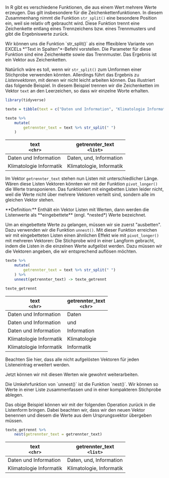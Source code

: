 In R gibt es verschiedene Funktionen, die aus einem Wert mehrere Werte erzeugen. Das gilt insbesondere für die Zeichenkettenfunktionen. In diesem Zusammenhang nimmt die Funktion ``str_split()`` eine besondere Position ein, weil sie relativ oft gebraucht wird. Diese Funktion trennt eine Zeichenkette entlang eines Trennzeichens bzw. eines Trennmusters und gibt die Ergebniswerte zurück.

<p class="alert alert-info" markdown="1">
Wir können uns die Funktion `str_split()` als eine fflexiblere Variante von EXCELs *"Text in Spalten"*-Befehl vorstellen. Die Parameter für diese Funktion sind eine Zeichenkette sowie das Trennmuster. Das Ergebnis ist ein Vektor aus Zeichenketten.
</p>

Natürlich wäre es toll, wenn wir `str_split()` zum Umformen einer Stichprobe verwenden könnten. Allerdings führt das Ergebnis zu  *Listenvektoren*, mit denen wir nicht leicht arbeiten können. Das illustriert das folgende Beispiel. In diesem Beispiel trennen wir die Zeichenketten im Vektor `text` an den Leerzeichen, so dass wir einzelne Worte erhalten. 

```R
library(tidyverse)

texte = tibble(text = c("Daten und Information", "Klimatologie Informatik"))

texte %>% 
    mutate(
        getrennter_text = text %>% str_split(" ")
    )
```

| text <br> `<chr>` | getrennter_text <br>`<list>` |
|---|---|
| Daten und Information   | Daten, und, Information |
| Klimatologie Informatik | Klimatologie, Informatik   |

Im Vektor `getrennter_text` stehen nun Listen mit unterschiedlicher Länge. Wären diese Listen Vektoren könnten wir mit der Funktion `pivot_longer()` die Werte transponieren. Das funktioniert mit eingebetten Listen leider nicht, weil die Werte nicht über mehrere Vektoren verteilt sind, sondern alle im gleichen Vektor stehen.

<p class="alert alert-primary" markdown="1"> 
**Definition:** Enthält ein Vektor Listen mit Werten, dann werden die Listenwerte als **eingebettete** (engl. *nested*) Werte bezeichnet. 
</p> 

Um an eingebettete Werte zu gelangen, müssen wir sie zuerst "ausbetten". Dazu verwenden wir die Funktion `unnest()`. Mit dieser Funktion erreichen wir mit eingebetteten Listen einen ähnlichen Effekt wie mit `pivot_longer()` mit mehreren Vektoren: Die Stichprobe wird in einer Langform gebracht, indem die Listen in die einzelnen Werte aufgelöst werden. Dazu müssen wir die Vektoren angeben, die wir entsprechend auflösen möchten. 

```R
texte %>% 
    mutate(
        getrennter_text = text %>% str_split(" ")
    ) %>% 
    unnest(getrennter_text) -> texte_getrennt

texte_getrennt
```

| text <br> `<chr>` | getrennter_text <br>`<chr>` |
|---|---|
| Daten und Information   | Daten |
| Daten und Information   | und |
| Daten und Information   | Information |
| Klimatologie Informatik | Klimatologie   |
| Klimatologie Informatik |  Informatik   |

Beachten Sie hier, dass alle nicht aufgelösten Vektoren für jeden Listeneintrag erweitert werden. 

Jetzt können wir mit diesen Werten wie gewohnt weiterarbeiten. 

<div class="alert alert-info" markdown="1">
Die Umkehrfunktion von `unnest()` ist die Funktion `nest()`. Wir können so Werte in einer Liste zusammenfassen und in einer kompakteren Stichprobe ablegen. 
</div>

Das obige Beispiel können wir mit der folgenden Operation zurück in die Listenform bringen. Dabei beachten wir, dass wir den neuen Vektor benennen und diesem die Werte aus dem Ursprungsvektor übergeben müssen.

```R
texte_getrennt %>% 
    nest(getrennter_text = getrennter_text)
```

| text <br> `<chr>` | getrennter_text <br>`<list>` |
|---|---|
| Daten und Information   | Daten, und, Information |
| Klimatologie Informatik | Klimatologie, Informatik   |
